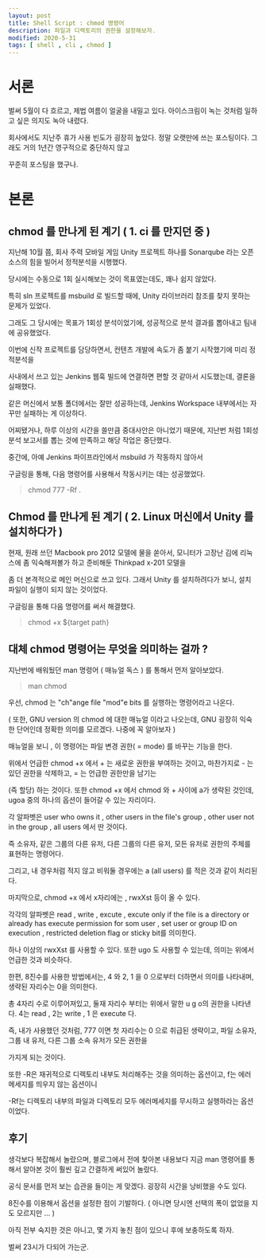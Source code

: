 ```yaml
---
layout: post
title: Shell Script : chmod 명령어 
description: 파일과 디렉토리의 권한을 설정해보자. 
modified: 2020-5-31
tags: [ shell , cli , chmod ] 
---
```


# 서론

벌써 5월이 다 흐르고, 제법 여름이 얼굴을 내밀고 있다. 아이스크림이 녹는 것처럼 일하고 싶은 의지도 녹아 내렸다.

회사에서도 지난주 휴가 사용 빈도가 굉장히 높았다. 정말 오랫만에 쓰는 포스팅이다. 그래도 거의 1년간 영구적으로 중단하지 않고

꾸준히 포스팅을 했구나.

# 본론

## chmod 를 만나게 된 계기 ( 1. ci 를 만지던 중 )

지난해 10월 쯤, 회사 주력 모바일 게임 Unity 프로젝트 하나를 Sonarqube 라는 오픈소스의 힘을 빌어서 정적분석을 시행했다.

당시에는 수동으로 1회 실시해보는 것이 목표였는데도, 꽤나 쉽지 않았다.

특히 sln 프로젝트를 msbuild 로 빌드할 때에, Unity 라이브러리 참조를 찾지 못하는 문제가 있었다.

그래도 그 당시에는 목표가 1회성 분석이었기에, 성공적으로 분석 결과를 뽑아내고 팀내에 공유했었다.

이번에 신작 프로젝트를 담당하면서, 컨텐츠 개발에 속도가 좀 붙기 시작했기에 미리 정적분석을

사내에서 쓰고 있는 Jenkins 웹훅 빌드에 연결하면 편할 것 같아서 시도했는데, 결론을 실패했다.

같은 머신에서 보통 폴더에서는 잘만 성공하는데, Jenkins Workspace 내부에서는 자꾸만 실패하는 게 이상하다.

어찌됐거나, 하루 이상의 시간을 쓸만큼 중대사안은 아니었기 때문에, 지난번 처럼 1회성 분석 보고서를 뽑는 것에 만족하고 해당 작업은 중단했다.

중간에, 아예 Jenkins 파이프라인에서 msbuild 가 작동하지 않아서

구글링을 통해, 다음 명령어를 사용해서 작동시키는 데는 성공했었다.

> chmod 777 -Rf .


## Chmod 를 만나게 된 계기 ( 2.  Linux 머신에서 Unity 를 설치하다가 )

현재, 원래 쓰던 Macbook pro 2012 모델에 물을 쏟아서, 모니터가 고장난 김에 리눅스에 좀 익숙해져볼가 하고 준비해둔 Thinkpad x-201 모델을

좀 더 본격적으로 메인 머신으로 쓰고 있다. 그래서 Unity 를 설치하려다가 보니, 설치 파일이 실행이 되지 않는 것이었다.

구글링을 통해 다음 명령어를 써서 해결했다.

> chmod +x ${target path}


## 대체 chmod 명령어는 무엇을 의미하는 걸까 ?

지난번에 배워뒀던 man 명령어 ( 매뉴얼 독스 ) 를 통해서 먼저 알아보았다.

> man chmod

우선, chmod 는 "ch"ange file "mod"e bits 를 실행하는 명령어라고 나온다.

( 또한, GNU version 의 chmod 에 대한 매뉴얼 이라고 나오는데, GNU 굉장히 익숙한 단어인데 정확한 의미를 모르겠다. 나중에 꼭 알아보자 )

매뉴얼을 보니 , 이 명령어는 파일 변경 권한( = mode) 를 바꾸는 기능을 한다.

위에서 언급한 chmod +x 에서 + 는 새로운 권한을 부여하는 것이고, 마찬가지로 - 는 있던 권한을 삭제하고, = 는 언급한 권한만을 남기는

(즉 할당) 하는 것이다. 또한 chmod +x 에서 chmod 와 + 사이에 a가 생략된 것인데, ugoa 중의 하나의 옵션이 들어갈 수 있는 자리이다.

각 알파벳은 user who owns it , other users in the file's group , other user not in the group , all users 에서 딴 것이다.

즉 소유자, 같은 그룹의 다른 유저, 다른 그룹의 다른 유저, 모든 유저로 권한의 주체를 표현하는 명령어다.

그리고, 내 경우처럼 적지 않고 비워둘 경우에는 a (all users) 를 적은 것과 같이 처리된다.

마지막으로, chmod +x 에서 x자리에는 , rwxXst 등이 올 수 있다.

각각의 알파벳은 read , write , excute , excute only if the file is a directory or already has execute permission for som user , set user or group ID on execution , restricted deletion flag or sticky bit를 의미한다.

하나 이상의 rwxXst 를 사용할 수 있다. 또한 ugo 도 사용할 수 있는데, 의미는 위에서 언급한 것과 비슷하다. 

한편, 8진수를 사용한 방법에서는, 4 와 2, 1 을 0 으로부터 더하면서 의미를 나타내며, 생략된 자리수는 0을 의미한다.

총 4자리 수로 이루어져있고, 둘재 자리수 부터는  위에서 말한 u g o의 권한을 나타낸다. 4는 read , 2는 write , 1 은 execute 다.

즉, 내가 사용했던 것처럼, 777 이면 첫 자리수는 0 으로 취급된 생략이고, 파일 소유자, 그룹 내 유저, 다른 그룹 소속 유저가 모든 권한을

가지게 되는 것이다. 

또한 -R은 재귀적으로 디렉토리 내부도 처리해주는 것을 의미하는 옵션이고, f는 에러 메세지를 띄우지 않는 옵션이니

-Rf는 디렉토리 내부의 파일과 디렉토리 모두 에러메세지를 무시하고 실행하라는 옵션이었다.

## 후기

생각보다 복잡해서 놀랐으며, 블로그에서 전에 찾아본 내용보다 지금 man 명령어를 통해서 알아본 것이 훨씬 깊고 간결하게 써있어 놀랐다.

공식 문서를 먼저 보는 습관을 들이는 게 맞겠다. 굉장히 시간을 낭비했을 수도 있다.

8진수를 이용해서 옵션을 설정한 점이 기발하다. ( 아니면 당시엔 선택의 폭이 없었을 지도 모르지만 ... )

아직 전부 숙지한 것은 아니고, 몇 가지 놓친 점이 있으니 후에 보충하도록 하자.

벌써 23시가 다되어 가는군.


